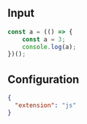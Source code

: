 
## Input
```javascript input
const a = (() => {
    const a = 3;
    console.log(a);
})();
```

## Configuration
```json configuration
{
  "extension": "js"
}
```
